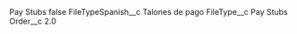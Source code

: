 <?xml version="1.0" encoding="UTF-8"?>
<CustomMetadata xmlns="http://soap.sforce.com/2006/04/metadata" xmlns:xsi="http://www.w3.org/2001/XMLSchema-instance" xmlns:xsd="http://www.w3.org/2001/XMLSchema">
    <label>Pay Stubs</label>
    <protected>false</protected>
    <values>
        <field>FileTypeSpanish__c</field>
        <value xsi:type="xsd:string">Talones de pago</value>
    </values>
    <values>
        <field>FileType__c</field>
        <value xsi:type="xsd:string">Pay Stubs</value>
    </values>
    <values>
        <field>Order__c</field>
        <value xsi:type="xsd:double">2.0</value>
    </values>
</CustomMetadata>
